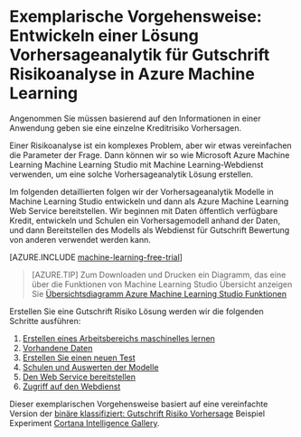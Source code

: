 <properties
    pageTitle="Eine vorbeugende Lösung für Kreditrisiko mit Computer | Microsoft Azure"
    description="Eine ausführliche exemplarische Vorgehensweise zum Erstellen einer Lösung Vorhersageanalytik für Gutschrift Risikoanalyse in Azure Machine Learning Studio."
    keywords="Kreditrisiko, Vorhersageanalytik Lösung, Risikoanalyse"
    services="machine-learning"
    documentationCenter=""
    authors="garyericson"
    manager="jhubbard"
    editor="cgronlun"/>

<tags
    ms.service="machine-learning"
    ms.workload="data-services"
    ms.tgt_pltfrm="na"
    ms.devlang="na"
    ms.topic="get-started-article"
    ms.date="09/16/2016"
    ms.author="garye"/>


# <a name="walkthrough-develop-a-predictive-analytics-solution-for-credit-risk-assessment-in-azure-machine-learning"></a>Exemplarische Vorgehensweise: Entwickeln einer Lösung Vorhersageanalytik für Gutschrift Risikoanalyse in Azure Machine Learning

Angenommen Sie müssen basierend auf den Informationen in einer Anwendung geben sie eine einzelne Kreditrisiko Vorhersagen.  

Einer Risikoanalyse ist ein komplexes Problem, aber wir etwas vereinfachen die Parameter der Frage. Dann können wir so wie Microsoft Azure Machine Learning Machine Learning Studio mit Machine Learning-Webdienst verwenden, um eine solche Vorhersageanalytik Lösung erstellen.  

Im folgenden detaillierten folgen wir der Vorhersageanalytik Modelle in Machine Learning Studio entwickeln und dann als Azure Machine Learning Web Service bereitstellen. Wir beginnen mit Daten öffentlich verfügbare Kredit, entwickeln und Schulen ein Vorhersagemodell anhand der Daten, und dann Bereitstellen des Modells als Webdienst für Gutschrift Bewertung von anderen verwendet werden kann.

[AZURE.INCLUDE [machine-learning-free-trial](../../includes/machine-learning-free-trial.md)]

<!-- -->

>[AZURE.TIP] Zum Downloaden und Drucken ein Diagramm, das eine über die Funktionen von Machine Learning Studio Übersicht anzeigen Sie [Übersichtsdiagramm Azure Machine Learning Studio Funktionen](machine-learning-studio-overview-diagram.md)

Erstellen Sie eine Gutschrift Risiko Lösung werden wir die folgenden Schritte ausführen:  

1.  [Erstellen eines Arbeitsbereichs maschinelles lernen](machine-learning-walkthrough-1-create-ml-workspace.md)
2.  [Vorhandene Daten](machine-learning-walkthrough-2-upload-data.md)
3.  [Erstellen Sie einen neuen Test](machine-learning-walkthrough-3-create-new-experiment.md)
4.  [Schulen und Auswerten der Modelle](machine-learning-walkthrough-4-train-and-evaluate-models.md)
5.  [Den Web Service bereitstellen](machine-learning-walkthrough-5-publish-web-service.md)
6.  [Zugriff auf den Webdienst](machine-learning-walkthrough-6-access-web-service.md)

Dieser exemplarischen Vorgehensweise basiert auf eine vereinfachte Version der [binäre klassifiziert: Gutschrift Risiko Vorhersage](http://go.microsoft.com/fwlink/?LinkID=525270) Beispiel Experiment [Cortana Intelligence Gallery](http://gallery.cortanaintelligence.com/).
